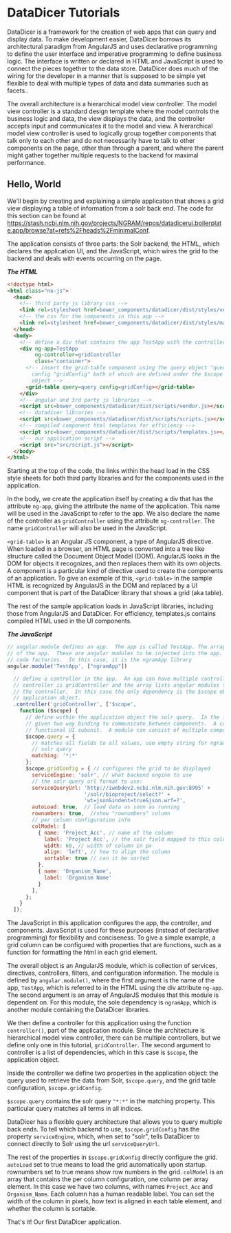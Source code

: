 # DataDicer Tutorials

DataDicer is a framework for the creation of web apps that can query and display data.  To make development easier, DataDicer borrows its architectural paradigm from AngularJS and uses declarative programming to define the user interface and imperative programming to define business logic.  The interface is written or declared in HTML and JavaScript is used to connect  the pieces together to the data store.  DataDicer does much of the wiring for the developer in a manner that is supposed to be simple yet flexible to deal with multiple types of data and data summaries such as facets..

The overall architecture is a hierarchical model view controller.  The model view controller is a standard design template where the model controls the business logic and data, the view displays the data, and the controller accepts input and communicates it to the model and view.  A hierarchical model view controller is used to logically group together components that talk only to each other and do not necessarily have to talk to other components on the page, other than through a parent, and where the parent might gather together multiple requests to the backend for maximal performance.

## Hello, World

We'll begin by creating and explaining a simple application that shows a grid view displaying a table of information from a solr back end.   The code for this section can be found at https://stash.ncbi.nlm.nih.gov/projects/NGRAM/repos/datadicerui.boilerplate.app/browse?at=refs%2Fheads%2FminimalConf.

The application consists of three parts: the Solr backend, the HTML, which declares the application UI, and the JavaScript, which wires the grid to the backend and deals with events occurring on the page.

***The HTML***

```html
<!doctype html>
<html class="no-js">
  <head>
    <!-- third party js library css -->
    <link rel=stylesheet href=bower_components/datadicer/dist/styles/vendor.css>
    <!-- the css for the components in this app -->
    <link rel=stylesheet href=bower_components/datadicer/dist/styles/main.css>
  </head>
  <body>
    <!-- define a div that contains the app TestApp with the controller gridController. -->
    <div ng-app=TestApp 
         ng-controller=gridController 
         class="container">
      <!-- insert the grid-table component using the query object "query" and the 
        config "gridConfig" both of which are defined under the $scope application 
        object -->
      <grid-table query=query config=gridConfig></grid-table>
    </div>
    <!-- angular and 3rd party js libraries -->
    <script src=bower_components/datadicer/dist/scripts/vendor.js></script>
    <!-- datadicer libraries -->
    <script src=bower_components/datadicer/dist/scripts/scripts.js></script>
    <!-- compiled component html templates for efficiency -->
    <script src=bower_components/datadicer/dist/scripts/templates.js></script>
    <!-- our application script -->
    <script src="src/script.js"></script>
  </body>
</html>
```

Starting at the top of the code, the links within the head load in the CSS style sheets for both third party libraries and for the components used in the application.

In the body, we create the application itself by creating a div that has the attribute `ng-app`, giving the attribute the name of the application.  This name will be used in the JavaScript to refer to the app.  We also declare the name of the controller as `gridController` using the attribute `ng-controller`.  The name `gridController` will also be used in the JavaScript.

`<grid-table>` is an Angular JS component, a type of AngularJS directive.  When loaded in a browser, an HTML page is converted into a tree like structure called the Document Object Model (DOM).  AngularJS looks in the DOM for objects it recognizes, and then replaces them with its own objects.  A component is a particular kind of directive used to create the components of an application.  To give an example of this, `<grid-table>` in the sample HTML is recognized by AngularJS in the DOM and replaced by a UI component that is part of the DataDicer library that shows a grid (aka table).

The rest of the sample application loads in JavaScript libraries, including those from AngularJS and DataDicer.  For efficiency, templates.js contains compiled HTML used in the UI components.

***The JavaScript***

```javascript
// angular.module defines an app.  The app is called TestApp. The array lists dependencies 
// of the app.  These are angular modules to be injected into the app.  Angular modules are
// code factories.  In this case, it is the ngramApp library
angular.module('TestApp', ["ngramApp"]) 

  // define a controller in the app.  An app can have multiple controllers.  The name of the
  // controller is gridController and the array lists angular modules that are dependencies of
  // the controller.  In this case the only dependency is the $scope object, which is the
  // application object.
  .controller('gridController', ['$scope', 
    function ($scope) {
      // define within the application object the solr query.  In the future, this will be
      // given two way binding to communicate between components.  A component is the smallest
      // functional UI subunit.  A module can consist of multiple components.
      $scope.query = { 
        // matches all fields to all values, use empty string for ngram query and *:* for 
        // solr query
        matching: '*:*'
      };
      $scope.gridConfig = { // configures the grid to be displayed
        serviceEngine: 'solr', // what backend engine to use
        // the solr query url format to use:
        serviceQueryUrl: 'http://iwebdev2.ncbi.nlm.nih.gov:8995' +
                         '/solr/bioproject/select?' +
                         'wt=json&indent=true&json.wrf=?',
        autoLoad: true,  // load data as soon as running
        rownumbers: true,  //show "rownumbers" column
        // per column configuration info
        colModel: [
          { name: 'Project_Acc', // name of the column
            label: 'Project Acc', // the solr field mapped to this column
            width: 60, // width of column in px
            align: 'left', // how to align the column
            sortable: true // can it be sorted
          }, 
          { name: 'Organism_Name',
            label: 'Organism Name'
          }
        ],
      };
    }
  ]);
```

The JavaScript in this application configures the app, the controller, and components.  JavaScript is used for these purposes (instead of declarative programming) for flexibility and conciseness.  To give a simple example, a grid column can be configured with properties that are functions, such as a function for formatting the html in each grid element.

The overall object is an AngularJS module, which is collection of services, directives, controllers, filters, and configuration information.  The module is defined by `angular.module()`, where the first argument is the name of the app, `TestApp`, which is referred to in the HTML using the div attribute `ng-app`. The second argument is an array of AngularJS modules that this module is dependent on. For this module, the sole dependency is `ngramApp`, which is another module containing the DataDicer libraries.

We then define a controller for this application using the function `controller()`, part of the application module. Since the architecture is hierarchical model view controller, there can be multiple controllers, but we define only one in this tutorial, `gridController`.  The second argument to controller is a list of dependencies, which in this case is `$scope`, the application object.

Inside the controller we define two properties in the application object: the query used to retrieve the data from Solr, `$scope.query`, and the grid table configuration, `$scope.gridConfig`.

`$scope.query` contains the solr query `"*:*"` in the matching property.  This particular query matches all terms in all indices.

DataDicer has a flexible query architecture that allows you to query multiple back ends.  To tell which backend to use, `$scope.gridConfig` has the property `serviceEngine`, which, when set to "solr", tells DataDicer to connect directly to Solr using the url `serviceQueryUrl`. 

The rest of the properties in `$scope.gridConfig` directly configure the grid. `autoLoad` set to true means to load the grid automatically upon startup.  rownumbers set to true means show row numbers in the grid. `colModel` is an array that contains the per column configuration, one column per array element. In this case we have two columns, with names `Project_Acc` and `Organism_Name`. Each column has a human readable label. You can set the width of the column in pixels, how text is aligned in each table element, and whether the column is sortable.

That's it!  Our first DataDicer application.

